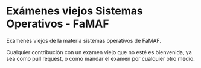 # Exámenes viejos Sistemas Operativos - FaMAF

Exámenes viejos de la materia sistemas operativos de FaMAF.

Cualquier contribución con un examen viejo que no esté es bienvenida, ya sea como pull request, o como mandar el examen por cualquier otro medio.
